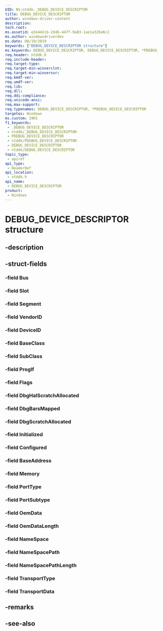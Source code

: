```yaml
---
UID: NS:ntddk._DEBUG_DEVICE_DESCRIPTOR
title: DEBUG_DEVICE_DESCRIPTOR
author: windows-driver-content
description: 
tech.root: 
ms.assetid: e2e442cb-2d4b-447f-9a83-1ae1a328a6c2
ms.author: windowsdriverdev
ms.date: 08/19/2019
keywords: ["DEBUG_DEVICE_DESCRIPTOR structure"]
ms.keywords: DEBUG_DEVICE_DESCRIPTOR, DEBUG_DEVICE_DESCRIPTOR, *PDEBUG_DEVICE_DESCRIPTOR,
req.header: ntddk.h
req.include-header: 
req.target-type: 
req.target-min-winverclnt: 
req.target-min-winversvr: 
req.kmdf-ver: 
req.umdf-ver: 
req.lib: 
req.dll: 
req.ddi-compliance: 
req.unicode-ansi: 
req.max-support: 
req.typenames: DEBUG_DEVICE_DESCRIPTOR, *PDEBUG_DEVICE_DESCRIPTOR
targetos: Windows
ms.custom: 19H1
f1_keywords:
 - _DEBUG_DEVICE_DESCRIPTOR
 - ntddk/_DEBUG_DEVICE_DESCRIPTOR
 - PDEBUG_DEVICE_DESCRIPTOR
 - ntddk/PDEBUG_DEVICE_DESCRIPTOR
 - DEBUG_DEVICE_DESCRIPTOR
 - ntddk/DEBUG_DEVICE_DESCRIPTOR
topic_type:
 - apiref
api_type:
 - HeaderDef
api_location:
 - ntddk.h
api_name:
 - DEBUG_DEVICE_DESCRIPTOR
product:
 - Windows
---
```


# DEBUG_DEVICE_DESCRIPTOR structure


## -description

## -struct-fields

### -field Bus

### -field Slot

### -field Segment

### -field VendorID

### -field DeviceID

### -field BaseClass

### -field SubClass

### -field ProgIf

### -field Flags

### -field DbgHalScratchAllocated

### -field DbgBarsMapped

### -field DbgScratchAllocated

### -field Initialized

### -field Configured

### -field BaseAddress

### -field Memory

### -field PortType

### -field PortSubtype

### -field OemData

### -field OemDataLength

### -field NameSpace

### -field NameSpacePath

### -field NameSpacePathLength

### -field TransportType

### -field TransportData

## -remarks

## -see-also

